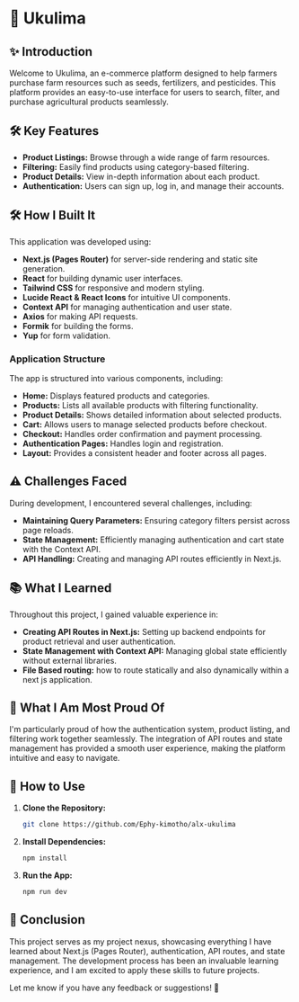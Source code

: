 # 🌱 Ukulima

## ✨ Introduction

Welcome to Ukulima, an e-commerce platform designed to help farmers purchase farm resources such as seeds, fertilizers, and pesticides. This platform provides an easy-to-use interface for users to search, filter, and purchase agricultural products seamlessly.

## 🛠️ Key Features

- **Product Listings:** Browse through a wide range of farm resources.
- **Filtering:** Easily find products using category-based filtering.
- **Product Details:** View in-depth information about each product.
- **Authentication:** Users can sign up, log in, and manage their accounts.

## 🛠️ How I Built It

This application was developed using:

- **Next.js (Pages Router)** for server-side rendering and static site generation.
- **React** for building dynamic user interfaces.
- **Tailwind CSS** for responsive and modern styling.
- **Lucide React & React Icons** for intuitive UI components.
- **Context API** for managing authentication and user state.
- **Axios** for making API requests.
- **Formik** for building the forms.
- **Yup** for form validation.

### Application Structure

The app is structured into various components, including:

- **Home:** Displays featured products and categories.
- **Products:** Lists all available products with filtering functionality.
- **Product Details:** Shows detailed information about selected products.
- **Cart:** Allows users to manage selected products before checkout.
- **Checkout:** Handles order confirmation and payment processing.
- **Authentication Pages:** Handles login and registration.
- **Layout:** Provides a consistent header and footer across all pages.

## ⚠️ Challenges Faced

During development, I encountered several challenges, including:

- **Maintaining Query Parameters:** Ensuring category filters persist across page reloads.
- **State Management:** Efficiently managing authentication and cart state with the Context API.
- **API Handling:** Creating and managing API routes efficiently in Next.js.

## 📚 What I Learned

Throughout this project, I gained valuable experience in:

- **Creating API Routes in Next.js:** Setting up backend endpoints for product retrieval and user authentication.
- **State Management with Context API:** Managing global state efficiently without external libraries.
- **File Based routing:** how to route statically and also dynamically within a next js application.

## 🌟 What I Am Most Proud Of

I'm particularly proud of how the authentication system, product listing, and filtering work together seamlessly. The integration of API routes and state management has provided a smooth user experience, making the platform intuitive and easy to navigate.

## 🚀 How to Use

1. **Clone the Repository:**
   ```bash
   git clone https://github.com/Ephy-kimotho/alx-ukulima
   ```
2. **Install Dependencies:**
   ```bash
   npm install
   ```
3. **Run the App:**
   ```bash
   npm run dev
   ```

## 🚀 Conclusion

This project serves as my project nexus, showcasing everything I have learned about Next.js (Pages Router), authentication, API routes, and state management. The development process has been an invaluable learning experience, and I am excited to apply these skills to future projects.

Let me know if you have any feedback or suggestions! 🌱
